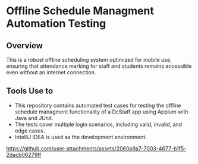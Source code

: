 # Offline Schedule Managment Automation Testing 

## Overview 
This is a robust offline scheduling system optimized for mobile use, ensuring that attendance marking for staff and students remains accessible even without an internet connection.
## Tools Use to
- This repository contains automated test cases for testing the offline schedule managment functionality of a DcStaff app using Appium with Java and JUnit.
- The tests cover multiple login scenarios, including valid, invalid, and edge cases. 
- IntelliJ IDEA is used as the development environment.


https://github.com/user-attachments/assets/2060a9a7-7003-4677-b1f5-2dacb06279ff

